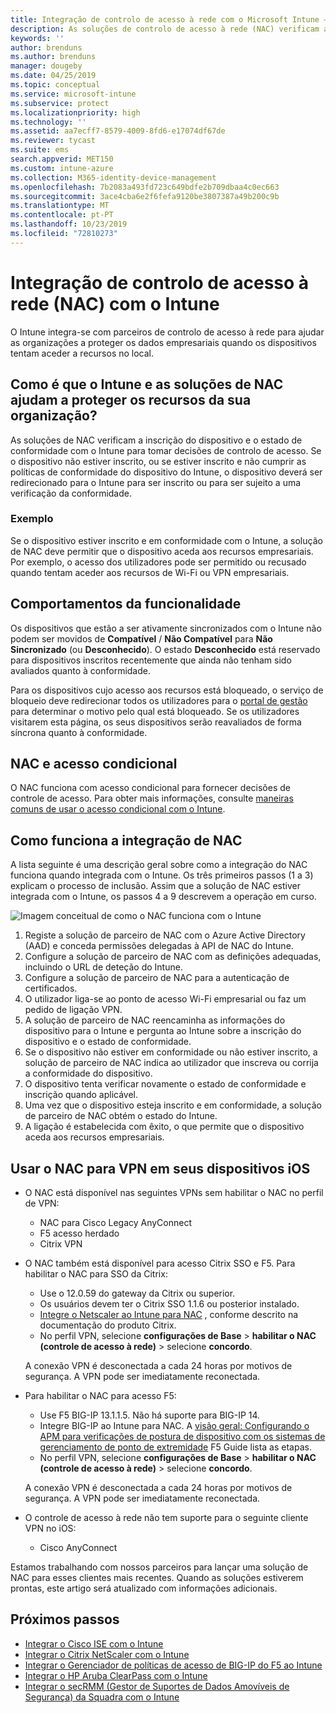 ```yaml
---
title: Integração de controlo de acesso à rede com o Microsoft Intune – Azure | Microsoft Docs
description: As soluções de controlo de acesso à rede (NAC) verificam a inscrição e conformidade dos dispositivos com o Intune. O NAC inclui determinados comportamentos e funciona com acesso condicional. Veja os passos necessários para subscrever e obter uma lista das soluções de parceiros.
keywords: ''
author: brenduns
ms.author: brenduns
manager: dougeby
ms.date: 04/25/2019
ms.topic: conceptual
ms.service: microsoft-intune
ms.subservice: protect
ms.localizationpriority: high
ms.technology: ''
ms.assetid: aa7ecff7-8579-4009-8fd6-e17074df67de
ms.reviewer: tycast
ms.suite: ems
search.appverid: MET150
ms.custom: intune-azure
ms.collection: M365-identity-device-management
ms.openlocfilehash: 7b2083a493fd723c649bdfe2b709dbaa4c0ec663
ms.sourcegitcommit: 3ace4cba6e2f6fefa9120be3807387a49b200c9b
ms.translationtype: MT
ms.contentlocale: pt-PT
ms.lasthandoff: 10/23/2019
ms.locfileid: "72810273"
---
```

# <a name="network-access-control-nac-integration-with-intune"></a>Integração de controlo de acesso à rede (NAC) com o Intune

O Intune integra-se com parceiros de controlo de acesso à rede para ajudar as organizações a proteger os dados empresariais quando os dispositivos tentam aceder a recursos no local.

## <a name="how-do-intune-and-nac-solutions-help-protect-your-organization-resources"></a>Como é que o Intune e as soluções de NAC ajudam a proteger os recursos da sua organização?

As soluções de NAC verificam a inscrição do dispositivo e o estado de conformidade com o Intune para tomar decisões de controlo de acesso. Se o dispositivo não estiver inscrito, ou se estiver inscrito e não cumprir as políticas de conformidade do dispositivo do Intune, o dispositivo deverá ser redirecionado para o Intune para ser inscrito ou para ser sujeito a uma verificação da conformidade.

### <a name="example"></a>Exemplo

Se o dispositivo estiver inscrito e em conformidade com o Intune, a solução de NAC deve permitir que o dispositivo aceda aos recursos empresariais. Por exemplo, o acesso dos utilizadores pode ser permitido ou recusado quando tentam aceder aos recursos de Wi-Fi ou VPN empresariais.

## <a name="feature-behaviors"></a>Comportamentos da funcionalidade

Os dispositivos que estão a ser ativamente sincronizados com o Intune não podem ser movidos de **Compatível** / **Não Compatível** para **Não Sincronizado** (ou **Desconhecido**). O estado **Desconhecido** está reservado para dispositivos inscritos recentemente que ainda não tenham sido avaliados quanto à conformidade.

Para os dispositivos cujo acesso aos recursos está bloqueado, o serviço de bloqueio deve redirecionar todos os utilizadores para o [portal de gestão](https://portal.manage.microsoft.com) para determinar o motivo pelo qual está bloqueado.  Se os utilizadores visitarem esta página, os seus dispositivos serão reavaliados de forma síncrona quanto à conformidade.

## <a name="nac-and-conditional-access"></a>NAC e acesso condicional

O NAC funciona com acesso condicional para fornecer decisões de controle de acesso. Para obter mais informações, consulte [maneiras comuns de usar o acesso condicional com o Intune](conditional-access-intune-common-ways-use.md).

## <a name="how-the-nac-integration-works"></a>Como funciona a integração de NAC

A lista seguinte é uma descrição geral sobre como a integração do NAC funciona quando integrada com o Intune. Os três primeiros passos (1 a 3) explicam o processo de inclusão. Assim que a solução de NAC estiver integrada com o Intune, os passos 4 a 9 descrevem a operação em curso.

![Imagem conceitual de como o NAC funciona com o Intune](./media/network-access-control-integrate/ca-intune-common-ways-2.png)

1. Registe a solução de parceiro de NAC com o Azure Active Directory (AAD) e conceda permissões delegadas à API de NAC do Intune.
2. Configure a solução de parceiro de NAC com as definições adequadas, incluindo o URL de deteção do Intune.
3. Configure a solução de parceiro de NAC para a autenticação de certificados.
4. O utilizador liga-se ao ponto de acesso Wi-Fi empresarial ou faz um pedido de ligação VPN.
5. A solução de parceiro de NAC reencaminha as informações do dispositivo para o Intune e pergunta ao Intune sobre a inscrição do dispositivo e o estado de conformidade.
6. Se o dispositivo não estiver em conformidade ou não estiver inscrito, a solução de parceiro de NAC indica ao utilizador que inscreva ou corrija a conformidade do dispositivo.
7. O dispositivo tenta verificar novamente o estado de conformidade e inscrição quando aplicável.
8. Uma vez que o dispositivo esteja inscrito e em conformidade, a solução de parceiro de NAC obtém o estado do Intune.
9. A ligação é estabelecida com êxito, o que permite que o dispositivo aceda aos recursos empresariais.

## <a name="use-nac-for-vpn-on-your-ios-devices"></a>Usar o NAC para VPN em seus dispositivos iOS  

- O NAC está disponível nas seguintes VPNs sem habilitar o NAC no perfil de VPN:

  - NAC para Cisco Legacy AnyConnect
  - F5 acesso herdado
  - Citrix VPN

- O NAC também está disponível para acesso Citrix SSO e F5. Para habilitar o NAC para SSO da Citrix:

  - Use o 12.0.59 do gateway da Citrix ou superior.  
  - Os usuários devem ter o Citrix SSO 1.1.6 ou posterior instalado.
  - [Integre o Netscaler ao Intune para NAC](https://docs.citrix.com/en-us/netscaler-gateway/12/microsoft-intune-integration/configuring-network-access-control-device-check-for-netscaler-gateway-virtual-server-for-single-factor-authentication-deployment.html) , conforme descrito na documentação do produto Citrix.
  - No perfil VPN, selecione **configurações de Base** > **habilitar o NAC (controle de acesso à rede)** > selecione **concordo**.

  A conexão VPN é desconectada a cada 24 horas por motivos de segurança. A VPN pode ser imediatamente reconectada.

- Para habilitar o NAC para acesso F5:

  - Use F5 BIG-IP 13.1.1.5. Não há suporte para BIG-IP 14.
  - Integre BIG-IP ao Intune para NAC. A [visão geral: Configurando o APM para verificações de postura de dispositivo com os sistemas de gerenciamento de ponto de extremidade](https://support.f5.com/kb/en-us/products/big-ip_apm/manuals/product/apm-client-configuration-7-1-6/6.html#guid-0bd12e12-8107-40ec-979d-c44779a8cc89) F5 Guide lista as etapas.
  - No perfil VPN, selecione **configurações de Base** > **habilitar o NAC (controle de acesso à rede)** > selecione **concordo**.

  A conexão VPN é desconectada a cada 24 horas por motivos de segurança. A VPN pode ser imediatamente reconectada.

- O controle de acesso à rede não tem suporte para o seguinte cliente VPN no iOS:
  - Cisco AnyConnect

Estamos trabalhando com nossos parceiros para lançar uma solução de NAC para esses clientes mais recentes. Quando as soluções estiverem prontas, este artigo será atualizado com informações adicionais.

## <a name="next-steps"></a>Próximos passos

- [Integrar o Cisco ISE com o Intune](https://www.cisco.com/c/en/us/td/docs/security/ise/2-1/admin_guide/b_ise_admin_guide_21/b_ise_admin_guide_20_chapter_01000.html)
- [Integrar o Citrix NetScaler com o Intune](https://docs.citrix.com/en-us/netscaler-gateway/12/microsoft-intune-integration/configuring-network-access-control-device-check-for-netscaler-gateway-virtual-server-for-single-factor-authentication-deployment.html)
- [Integrar o Gerenciador de políticas de acesso de BIG-IP do F5 ao Intune](https://support.f5.com/kb/en-us/products/big-ip_apm/manuals/product/apm-client-configuration-13-0-0/6.html)
- [Integrar o HP Aruba ClearPass com o Intune](https://support.arubanetworks.com/Documentation/tabid/77/DMXModule/512/Command/Core_Download/Default.aspx?EntryId=31271)
- [Integrar o secRMM (Gestor de Suportes de Dados Amovíveis de Segurança) da Squadra com o Intune](http://www.squadratechnologies.com/StaticContent/ProductDownload/secRMM/9.9.0.0/secRMMIntuneAccessControlSetupGuide.pdf)
